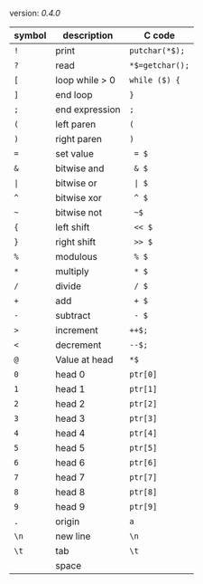 version: *0.4.0*

symbol | description      | C code
-------|------------------|---------------------
 `!`   | print            | `putchar(*$);`      
 `?`   | read             | `*$=getchar();`     
 `[`   | loop while > 0   | `while ($) {`       
 `]`   | end loop         | `}`                 
 `;`   | end expression   | `;`                 
 `(`   | left paren       | `(`                 
 `)`   | right paren      | `)`                 
 `=`   | set value        | ` = $`              
 `&`   | bitwise and      | ` & $`              
 `\|`  | bitwise or       | ` \| $`             
 `^`   | bitwise xor      | ` ^ $`              
 `~`   | bitwise not      | ` ~$`               
 `{`   | left shift       | ` << $`             
 `}`   | right shift      | ` >> $`             
 `%`   | modulous         | ` % $`              
 `*`   | multiply         | ` * $`              
 `/`   | divide           | ` / $`              
 `+`   | add              | ` + $`              
 `-`   | subtract         | ` - $`              
 `>`   | increment        | `++$;`              
 `<`   | decrement        | `--$;`              
 `@`   | Value at head    | `*$`                
 `0`   | head 0           | `ptr[0]`            
 `1`   | head 1           | `ptr[1]`            
 `2`   | head 2           | `ptr[2]`            
 `3`   | head 3           | `ptr[3]`            
 `4`   | head 4           | `ptr[4]`            
 `5`   | head 5           | `ptr[5]`            
 `6`   | head 6           | `ptr[6]`            
 `7`   | head 7           | `ptr[7]`            
 `8`   | head 8           | `ptr[8]`            
 `9`   | head 9           | `ptr[9]`            
 `.`   | origin           | `a`                 
 `\n`  | new line         | `\n`                
 `\t`  | tab              | `\t`                
 ` `   | space            | ` `                 